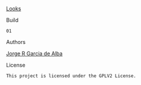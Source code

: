 [Looks](https://x-jrga.github.io/looks "Looks: Metal Themes Library and Color Palette Viewer Software")
    
Build

    01

Authors

[Jorge R Garcia de Alba](https://x-jrga.github.io "Looks: Metal Themes Library and Color Palette Viewer Software")

License

    This project is licensed under the GPLV2 License.
              